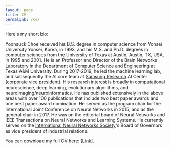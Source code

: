 ```yaml
---
layout: page
title: CV
permalink: /cv/
---
```


Here's my short bio:

Yoonsuck Choe received his B.S. degree in computer science from Yonsei University Yonsei, Korea, in 1993, and his M.S. and Ph.D. degrees in computer sciences from the University of Texas at Austin, Austin, TX, USA, in 1995 and 2001.  He is an Professor and Director of the Brain Networks Laboratory in the Department of Computer Science and Engineering at Texas A&M University. During 2017-2019, he led the machine learning lab, and subsequently the AI core team at [Samsung Research](https://research.samsung.com) AI Center (corporate vice president). His research interest is broadly in computational neuroscience, deep learning, evolutionary algorithms, and neuroimaging/neuroinformatics. He has published extensively in the above areas with over 100 publications that include two best paper awards and one best paper award nomination. He served as the program chair for the International Joint Conference on Neural Networks in 2015, and as the general chair in 2017. He was on the editorial board of Neural Networks and IEEE Transactions on Neural Networks and Learning Systems. He currently serves on the [International Neural Networks Society](https://inns.org)'s Board of Governors as vice president of industrial relations.


You can download my full CV here: [[Link](https://people.engr.tamu.edu/choe/choe/docs/vita.pdf)].
